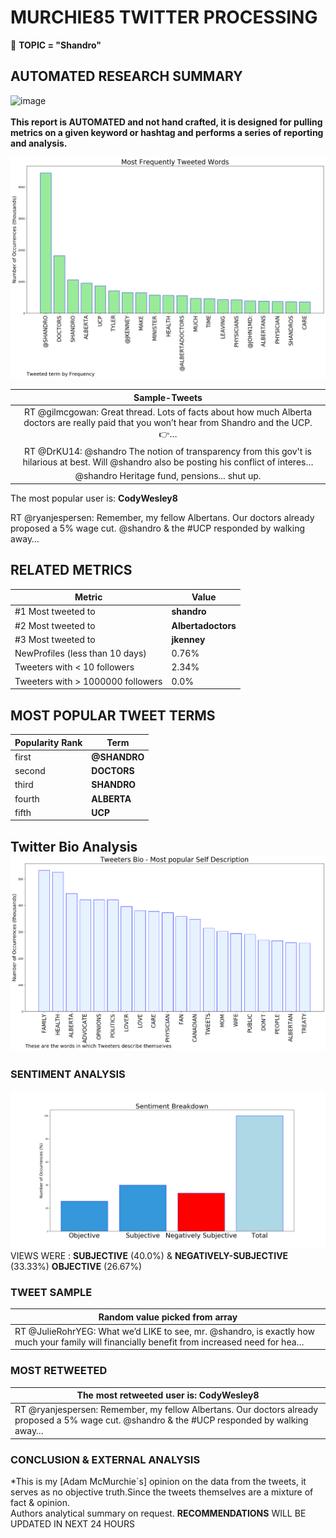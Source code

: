 # MURCHIE85 TWITTER PROCESSING 
&#x1F34E; **TOPIC = "Shandro"**

## AUTOMATED RESEARCH SUMMARY

![image](https://marketingplatform.google.com/about/static/images/gmp/analytics-smb-benefit.jpg)
<br></br>
<b> This report is AUTOMATED and not hand crafted, it is designed for pulling metrics on a given keyword or hashtag and performs a series of reporting and analysis.</b>



![image](TWEETS.png)



|                **Sample-Tweets**        |
| :-------------: |
| RT @gilmcgowan: Great thread. Lots of facts about how much Alberta doctors are really paid that you won’t hear from Shandro and the UCP. 👉… |
| RT @DrKU14: @shandro The notion of transparency from this gov't is hilarious at best. Will @shandro also be posting his conflict of interes… |
| @shandro Heritage fund, pensions... shut up. |

The most popular user is: **CodyWesley8**
<div class="alert alert-block alert-danger"> RT @ryanjespersen: Remember, my fellow Albertans. Our doctors already proposed a 5% wage cut. @shandro &amp; the #UCP responded by walking away…</div>

## RELATED METRICS<br>
| Metric | Value |
| ------------- | ------------- |
| #1 Most tweeted to  | **shandro** |
| #2 Most tweeted to  | **Albertadoctors** |
| #3 Most tweeted to  | **jkenney** |
| NewProfiles (less than 10 days) | 0.76%  |
| Tweeters with < 10 followers  | 2.34%|
| Tweeters with > 1000000 followers  | 0.0%  |



## MOST POPULAR TWEET TERMS 


| Popularity Rank  | Term |
| ------------- | ------------- |
| first  | **@SHANDRO**  |
| second  | **DOCTORS**  |
| third  | **SHANDRO** |
| fourth  | **ALBERTA**  |
| fifth  | **UCP**  |


## Twitter Bio Analysis![image](BIO.png)
### SENTIMENT ANALYSIS
![image](sentiment.png)
VIEWS WERE : **SUBJECTIVE**  (40.0%) & **NEGATIVELY-SUBJECTIVE** (33.33%) **OBJECTIVE** (26.67%)

### TWEET SAMPLE 
| Random value picked from array |
| ------------- |
|RT @JulieRohrYEG: What we’d LIKE to see, mr. @shandro, is exactly how much your family will financially benefit from increased need for hea… |

### MOST RETWEETED 

| The most retweeted user is: **CodyWesley8**  |
| ------------- |
| RT @ryanjespersen: Remember, my fellow Albertans. Our doctors already proposed a 5% wage cut. @shandro &amp; the #UCP responded by walking away… |

### CONCLUSION & EXTERNAL ANALYSIS

*This is my [Adam McMurchie`s] opinion on the data from the tweets, it serves as no objective truth.Since the tweets themselves are a mixture of fact & opinion.<br>
Authors analytical summary on request.
**RECOMMENDATIONS** WILL BE UPDATED IN NEXT  24 HOURS <br>